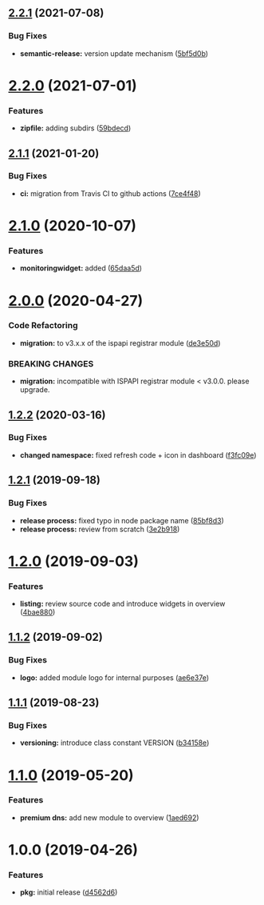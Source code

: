 ## [2.2.1](https://github.com/hexonet/whmcs-ispapi-widget-modules/compare/v2.2.0...v2.2.1) (2021-07-08)


### Bug Fixes

* **semantic-release:** version update mechanism ([5bf5d0b](https://github.com/hexonet/whmcs-ispapi-widget-modules/commit/5bf5d0b993e9070948db55f7e5c4475b9e4a8d15))

# [2.2.0](https://github.com/hexonet/whmcs-ispapi-widget-modules/compare/v2.1.1...v2.2.0) (2021-07-01)


### Features

* **zipfile:** adding subdirs ([59bdecd](https://github.com/hexonet/whmcs-ispapi-widget-modules/commit/59bdecd09b39808dbb608c47b433ae6b726222f1))

## [2.1.1](https://github.com/hexonet/whmcs-ispapi-widget-modules/compare/v2.1.0...v2.1.1) (2021-01-20)


### Bug Fixes

* **ci:** migration from Travis CI to github actions ([7ce4f48](https://github.com/hexonet/whmcs-ispapi-widget-modules/commit/7ce4f480c921d28be0756a04bbff6cadf54a7cfc))

# [2.1.0](https://github.com/hexonet/whmcs-ispapi-widget-modules/compare/v2.0.0...v2.1.0) (2020-10-07)


### Features

* **monitoringwidget:** added ([65daa5d](https://github.com/hexonet/whmcs-ispapi-widget-modules/commit/65daa5d7691fd9654279af1c82f71e052db028ca))

# [2.0.0](https://github.com/hexonet/whmcs-ispapi-widget-modules/compare/v1.2.2...v2.0.0) (2020-04-27)


### Code Refactoring

* **migration:** to v3.x.x of the ispapi registrar module ([de3e50d](https://github.com/hexonet/whmcs-ispapi-widget-modules/commit/de3e50da2625c39a681f7f23d94a64072420fd63))


### BREAKING CHANGES

* **migration:** incompatible with ISPAPI registrar module < v3.0.0.
please upgrade.

## [1.2.2](https://github.com/hexonet/whmcs-ispapi-widget-modules/compare/v1.2.1...v1.2.2) (2020-03-16)


### Bug Fixes

* **changed namespace:** fixed refresh code + icon in dashboard ([f3fc09e](https://github.com/hexonet/whmcs-ispapi-widget-modules/commit/f3fc09e371e9577292f8f6eacdcce295dd0b6a34))

## [1.2.1](https://github.com/hexonet/whmcs-ispapi-widget-modules/compare/v1.2.0...v1.2.1) (2019-09-18)


### Bug Fixes

* **release process:** fixed typo in node package name ([85bf8d3](https://github.com/hexonet/whmcs-ispapi-widget-modules/commit/85bf8d3))
* **release process:** review from scratch ([3e2b918](https://github.com/hexonet/whmcs-ispapi-widget-modules/commit/3e2b918))

# [1.2.0](https://github.com/hexonet/whmcs-ispapi-widget-modules/compare/v1.1.2...v1.2.0) (2019-09-03)


### Features

* **listing:** review source code and introduce widgets in overview ([4bae880](https://github.com/hexonet/whmcs-ispapi-widget-modules/commit/4bae880))

## [1.1.2](https://github.com/hexonet/whmcs-ispapi-widget-modules/compare/v1.1.1...v1.1.2) (2019-09-02)


### Bug Fixes

* **logo:** added module logo for internal purposes ([ae6e37e](https://github.com/hexonet/whmcs-ispapi-widget-modules/commit/ae6e37e))

## [1.1.1](https://github.com/hexonet/whmcs-ispapi-widget-modules/compare/v1.1.0...v1.1.1) (2019-08-23)


### Bug Fixes

* **versioning:** introduce class constant VERSION ([b34158e](https://github.com/hexonet/whmcs-ispapi-widget-modules/commit/b34158e))

# [1.1.0](https://github.com/hexonet/whmcs-ispapi-widget-modules/compare/v1.0.0...v1.1.0) (2019-05-20)


### Features

* **premium dns:** add new module to overview ([1aed692](https://github.com/hexonet/whmcs-ispapi-widget-modules/commit/1aed692))

# 1.0.0 (2019-04-26)


### Features

* **pkg:** initial release ([d4562d6](https://github.com/hexonet/whmcs-ispapi-widget-modules/commit/d4562d6))
